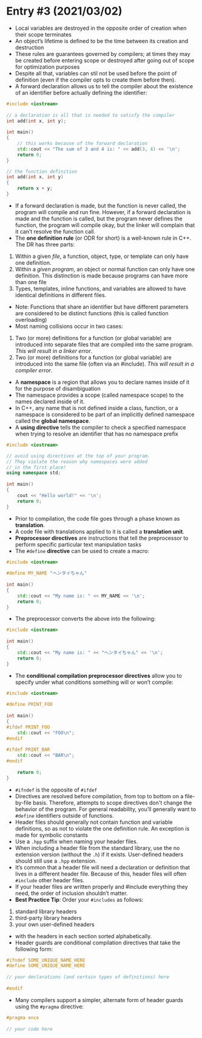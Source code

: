 # Entry #3 (2021/03/02)

- Local variables are destroyed in the opposite order of creation when their scope
  terminates
- An object’s lifetime is defined to be the time between its creation and destruction
- These rules are guarantees governed by compilers; at times they may be created before
  entering scope or destroyed after going out of scope for optimization purposes
- Despite all that, variables can stil not be used before the point of definition
  (even if the compiler opts to create them before then).
- A forward declaration allows us to tell the compiler about the existence of an
  identifier before actually defining the identifier:

```cpp
#include <iostream>
 
// a declaration is all that is needed to satisfy the compiler
int add(int x, int y);
 
int main()
{
    // this works because of the forward declaration
    std::cout << "The sum of 3 and 4 is: " << add(3, 4) << '\n';
    return 0;
}

// the function definition
int add(int x, int y)
{
    return x + y;
}
```

- If a forward declaration is made, but the function is never called, the program will
  compile and run fine. However, if a forward declaration is made and the function is
  called, but the program never defines the function, the program will compile okay, but
  the linker will complain that it can’t resolve the function call.
- The **one definition rule** (or ODR for short) is a well-known rule in C++. The
  DR has three parts:
  
1. Within a given *file*, a function, object, type, or template can only have
   one definition.
2. Within a *given program*, an object or normal function can only have one
   definition. This distinction is made because programs can have more than one
   file
3. Types, templates, inline functions, and variables are allowed to have identical
   definitions in different files.

- Note: Functions that share an identifier but have different parameters are
  considered to be distinct functions (this is called function overloading)
- Most naming collisions occur in two cases:

1. Two (or more) definitions for a function (or global variable) are introduced
   into separate files that are compiled into the same program. *This will result
   in a linker error*.
2. Two (or more) definitions for a function (or global variable) are introduced
   into the same file (often via an #include). *This will result in a compiler error*.

- A **namespace** is a region that allows you to declare names inside of it for
  the purpose of disambiguation
- The namespace provides a scope (called namespace scope) to the names declared
  inside of it.
- In C++, any name that is not defined inside a class, function, or a namespace is
  considered to be part of an implicitly defined namespace called the **global
  namespace**.
- A **using directive** tells the compiler to check a specified namespace when trying
  to resolve an identifier that has no namespace prefix

```cpp
#include <iostream>

// avoid using directives at the top of your program.
// They violate the reason why namespaces were added
// in the first place!
using namespace std;
 
int main()
{
    cout << "Hello world!" << '\n';
    return 0;
}
```

- Prior to compilation, the code file goes through a phase known as **translation**.
- A code file with translations applied to it is called a **translation unit**.
- **Preprocessor directives** are instructions that tell the preprocessor to perform
  specific particular text manipulation tasks
- The `#define` **directive** can be used to create a macro:

```cpp
#include <iostream>
 
#define MY_NAME "ヘンタイちゃん"
 
int main()
{
    std::cout << "My name is: " << MY_NAME << '\n';
    return 0;
}
```

- The preprocessor converts the above into the following:

```cpp
#include <iostream>
 
int main()
{
    std::cout << "My name is: " << "ヘンタイちゃん" << '\n';
    return 0;
}
```

- The **conditional compilation preprocessor directives** allow you to specify under
  what conditions something will or won’t compile:

```cpp
#include <iostream>
 
#define PRINT_FOO
 
int main()
{
#ifdef PRINT_FOO
    std::cout << "FOO\n";
#endif
 
#ifdef PRINT_BAR
    std::cout << "BAR\n";
#endif
 
    return 0;
}
```

- `#ifndef` is the opposite of `#ifdef`
- Directives are resolved before compilation, from top to bottom on a file-by-file
  basis. Therefore, attempts to scope directives don't change the behavior of the
  program. For general readability, you’ll generally want to `#define` identifiers
  outside of functions.
- Header files should generally not contain function and variable definitions, so
  as not to violate the one definition rule. An exception is made for symbolic constants
- Use a `.hpp` suffix when naming your header files.
- When including a header file from the standard library, use the no extension
  version (without the `.h`) if it exists. User-defined headers should still use
  a `.hpp` extension.
- It’s common that a header file will need a declaration or definition that lives
  in a different header file. Because of this, header files will often `#include`
  other header files.
- If your header files are written properly and #include everything they need,
  the order of inclusion shouldn’t matter.
- **Best Practice Tip**: Order your `#includes` as follows:

1. standard library headers
2. third-party library headers
3. your own user-defined headers

- with the headers in each section sorted alphabetically.
- Header guards are conditional compilation directives that take the following form:

```cpp
#ifndef SOME_UNIQUE_NAME_HERE
#define SOME_UNIQUE_NAME_HERE
 
// your declarations (and certain types of definitions) here
 
#endif
```

- Many compilers support a simpler, alternate form of header guards using the
  `#pragma` directive:

```cpp
#pragma once
 
// your code here
```
